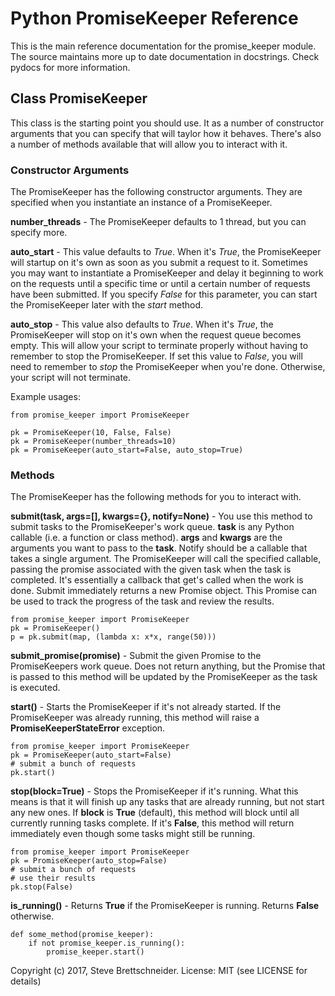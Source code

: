 Python PromiseKeeper Reference
==============================

This is the main reference documentation for the promise\_keeper module.  The
source maintains more up to date documentation in docstrings.  Check pydocs
for more information.


Class PromiseKeeper
-------------------
This class is the starting point you should use.  It as a number of constructor
arguments that you can specify that will taylor how it behaves.  There's also
a number of methods available that will allow you to interact with it.


### Constructor Arguments ###

The PromiseKeeper has the following constructor arguments.  They are specified
when you instantiate an instance of a PromiseKeeper.

__number\_threads__ - The PromiseKeeper defaults to 1 thread, but you can
specify more.

__auto\_start__ - This value defaults to _True_.  When it's _True_, the
PromiseKeeper will startup on it's own as soon as you submit a request to
it.  Sometimes you may want to instantiate a PromiseKeeper and delay it
beginning to work on the requests until a specific time or until a certain
number of requests have been submitted.  If you specify _False_ for this
parameter, you can start the PromiseKeeper later with the _start_ method.

__auto\_stop__ - This value also defaults to _True_.  When it's _True_, the
PromiseKeeper will stop on it's own when the request queue becomes empty.
This will allow your script to terminate properly without having to remember
to stop the PromiseKeeper.  If set this value to _False_, you will need to
remember to _stop_ the PromiseKeeper when you're done.  Otherwise, your
script will not terminate.

Example usages:

    from promise_keeper import PromiseKeeper

    pk = PromiseKeeper(10, False, False)
    pk = PromiseKeeper(number_threads=10)
    pk = PromiseKeeper(auto_start=False, auto_stop=True)


### Methods ###

The PromiseKeeper has the following methods for you to interact with.

__submit(task, args=[], kwargs={}, notify=None)__ - You use this method to
submit tasks to the PromiseKeeper's work queue.  __task__ is any Python
callable (i.e. a function or class method).  __args__ and __kwargs__ are the
arguments you want to pass to the __task__.  Notify should be a callable that
takes a single argument.  The PromiseKeeper will call the specified callable,
passing the promise associated with the given task when the task is
completed.  It's essentially a callback that get's called when the work
is done. Submit immediately returns a new Promise object.  This Promise
can be used to track the progress of the task and review the results.

    from promise_keeper import PromiseKeeper
    pk = PromiseKeeper()
    p = pk.submit(map, (lambda x: x*x, range(50)))

__submit\_promise(promise)__ - Submit the given Promise to the PromiseKeepers
work queue.  Does not return anything, but the Promise that is passed to this
method will be updated by the PromiseKeeper as the task is executed.

__start()__ - Starts the PromiseKeeper if it's not already started.  If the
PromiseKeeper was already running, this method will raise a
__PromiseKeeperStateError__ exception.

    from promise_keeper import PromiseKeeper
    pk = PromiseKeeper(auto_start=False)
    # submit a bunch of requests
    pk.start()

__stop(block=True)__ - Stops the PromiseKeeper if it's running.  What this means
is that it will finish up any tasks that are already running, but not start any
new ones.  If __block__ is __True__ (default), this method will block until all
currently running tasks complete.  If it's __False__, this method will return
immediately even though some tasks might still be running.

    from promise_keeper import PromiseKeeper
    pk = PromiseKeeper(auto_stop=False)
    # submit a bunch of requests
    # use their results
    pk.stop(False)

__is\_running()__ - Returns __True__ if the PromiseKeeper is running.  Returns
__False__ otherwise.

    def some_method(promise_keeper):
        if not promise_keeper.is_running():
            promise_keeper.start()

Copyright (c) 2017, Steve Brettschneider.
License: MIT (see LICENSE for details)
